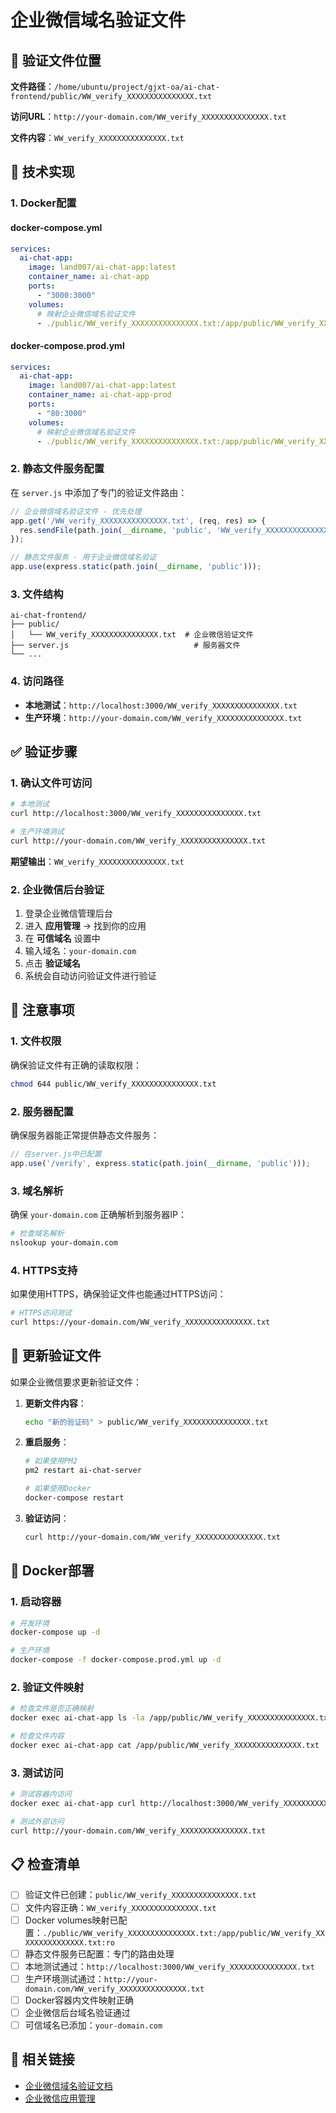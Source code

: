 # 企业微信域名验证文件

## 📁 验证文件位置

**文件路径**：`/home/ubuntu/project/gjxt-oa/ai-chat-frontend/public/WW_verify_XXXXXXXXXXXXXXX.txt`

**访问URL**：`http://your-domain.com/WW_verify_XXXXXXXXXXXXXXX.txt`

**文件内容**：`WW_verify_XXXXXXXXXXXXXXX.txt`

## 🔧 技术实现

### 1. Docker配置

#### docker-compose.yml
```yaml
services:
  ai-chat-app:
    image: land007/ai-chat-app:latest
    container_name: ai-chat-app
    ports:
      - "3000:3000"
    volumes:
      # 映射企业微信域名验证文件
      - ./public/WW_verify_XXXXXXXXXXXXXXX.txt:/app/public/WW_verify_XXXXXXXXXXXXXXX.txt:ro
```

#### docker-compose.prod.yml
```yaml
services:
  ai-chat-app:
    image: land007/ai-chat-app:latest
    container_name: ai-chat-app-prod
    ports:
      - "80:3000"
    volumes:
      # 映射企业微信域名验证文件
      - ./public/WW_verify_XXXXXXXXXXXXXXX.txt:/app/public/WW_verify_XXXXXXXXXXXXXXX.txt:ro
```

### 2. 静态文件服务配置

在 `server.js` 中添加了专门的验证文件路由：

```javascript
// 企业微信域名验证文件 - 优先处理
app.get('/WW_verify_XXXXXXXXXXXXXXX.txt', (req, res) => {
  res.sendFile(path.join(__dirname, 'public', 'WW_verify_XXXXXXXXXXXXXXX.txt'));
});

// 静态文件服务 - 用于企业微信域名验证
app.use(express.static(path.join(__dirname, 'public')));
```

### 3. 文件结构

```
ai-chat-frontend/
├── public/
│   └── WW_verify_XXXXXXXXXXXXXXX.txt  # 企业微信验证文件
├── server.js                            # 服务器文件
└── ...
```

### 4. 访问路径

- **本地测试**：`http://localhost:3000/WW_verify_XXXXXXXXXXXXXXX.txt`
- **生产环境**：`http://your-domain.com/WW_verify_XXXXXXXXXXXXXXX.txt`

## ✅ 验证步骤

### 1. 确认文件可访问

```bash
# 本地测试
curl http://localhost:3000/WW_verify_XXXXXXXXXXXXXXX.txt

# 生产环境测试
curl http://your-domain.com/WW_verify_XXXXXXXXXXXXXXX.txt
```

**期望输出**：`WW_verify_XXXXXXXXXXXXXXX.txt`

### 2. 企业微信后台验证

1. 登录企业微信管理后台
2. 进入 **应用管理** → 找到你的应用
3. 在 **可信域名** 设置中
4. 输入域名：`your-domain.com`
5. 点击 **验证域名**
6. 系统会自动访问验证文件进行验证

## 🚨 注意事项

### 1. 文件权限
确保验证文件有正确的读取权限：

```bash
chmod 644 public/WW_verify_XXXXXXXXXXXXXXX.txt
```

### 2. 服务器配置
确保服务器能正常提供静态文件服务：

```javascript
// 在server.js中已配置
app.use('/verify', express.static(path.join(__dirname, 'public')));
```

### 3. 域名解析
确保 `your-domain.com` 正确解析到服务器IP：

```bash
# 检查域名解析
nslookup your-domain.com
```

### 4. HTTPS支持
如果使用HTTPS，确保验证文件也能通过HTTPS访问：

```bash
# HTTPS访问测试
curl https://your-domain.com/WW_verify_XXXXXXXXXXXXXXX.txt
```

## 🔄 更新验证文件

如果企业微信要求更新验证文件：

1. **更新文件内容**：
   ```bash
   echo "新的验证码" > public/WW_verify_XXXXXXXXXXXXXXX.txt
   ```

2. **重启服务**：
   ```bash
   # 如果使用PM2
   pm2 restart ai-chat-server
   
   # 如果使用Docker
   docker-compose restart
   ```

3. **验证访问**：
   ```bash
   curl http://your-domain.com/WW_verify_XXXXXXXXXXXXXXX.txt
   ```

## 🐳 Docker部署

### 1. 启动容器
```bash
# 开发环境
docker-compose up -d

# 生产环境
docker-compose -f docker-compose.prod.yml up -d
```

### 2. 验证文件映射
```bash
# 检查文件是否正确映射
docker exec ai-chat-app ls -la /app/public/WW_verify_XXXXXXXXXXXXXXX.txt

# 检查文件内容
docker exec ai-chat-app cat /app/public/WW_verify_XXXXXXXXXXXXXXX.txt
```

### 3. 测试访问
```bash
# 测试容器内访问
docker exec ai-chat-app curl http://localhost:3000/WW_verify_XXXXXXXXXXXXXXX.txt

# 测试外部访问
curl http://your-domain.com/WW_verify_XXXXXXXXXXXXXXX.txt
```

## 📋 检查清单

- [ ] 验证文件已创建：`public/WW_verify_XXXXXXXXXXXXXXX.txt`
- [ ] 文件内容正确：`WW_verify_XXXXXXXXXXXXXXX.txt`
- [ ] Docker volumes映射已配置：`./public/WW_verify_XXXXXXXXXXXXXXX.txt:/app/public/WW_verify_XXXXXXXXXXXXXXX.txt:ro`
- [ ] 静态文件服务已配置：专门的路由处理
- [ ] 本地测试通过：`http://localhost:3000/WW_verify_XXXXXXXXXXXXXXX.txt`
- [ ] 生产环境测试通过：`http://your-domain.com/WW_verify_XXXXXXXXXXXXXXX.txt`
- [ ] Docker容器内文件映射正确
- [ ] 企业微信后台域名验证通过
- [ ] 可信域名已添加：`your-domain.com`

## 🔗 相关链接

- [企业微信域名验证文档](https://developer.work.weixin.qq.com/document/path/91120)
- [企业微信应用管理](https://work.weixin.qq.com/wework_admin/frame#apps)
